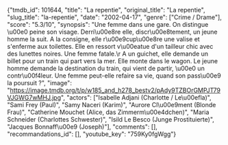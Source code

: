 {"tmdb_id": 101644, "title": "La repentie", "original_title": "La repentie", "slug_title": "la-repentie", "date": "2002-04-17", "genre": ["Crime / Drame"], "score": "5.3/10", "synopsis": "Une femme dans une gare. On distingue \u00e0 peine son visage. Derri\u00e8re elle, discr\u00e8tement, un jeune homme la suit. A la consigne, elle r\u00e9cup\u00e8re une valise et s'enferme aux toilettes. Elle en ressort v\u00eatue d'un tailleur chic avec des lunettes noires. Une femme fatale.\r A un guichet, elle demande un billet pour un train qui part vers la mer. Elle monte dans le wagon. Le jeune homme demande la destination du train, qui vient de partir, \u00e0 un contr\u00f4leur. Une femme peut-elle refaire sa vie, quand son pass\u00e9 la poursuit ?", "image": "https://image.tmdb.org/t/p/w185_and_h278_bestv2/pAdy9TZBOrGMPJT79VJGWG7wMHJ.jpg", "actors": ["Isabelle Adjani (Charlotte / Le\u00efla)", "Sami Frey (Paul)", "Samy Naceri (Karim)", "Aurore Cl\u00e9ment (Blonde Frau)", "Catherine Mouchet (Alice, das Zimmerm\u00e4dchen)", "Maria Schneider (Charlottes Schwester)", "Isild Le Besco (Junge Prostituierte)", "Jacques Bonnaff\u00e9 (Joseph)"], "comments": [], "recommandations_id": [], "youtube_key": "759Ky0fgWgg"}